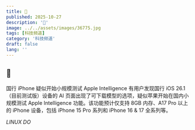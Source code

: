 ```yaml
---
title: 🤖
published: 2025-10-27
description: '🤖'
image: ../../assets/images/36775.jpg
tags: [科技频道]
category: '科技频道'
draft: false
lang: ''
---
```


## 🤖

国行 iPhone 疑似开始小规模测试 Apple Intelligence
有用户发现国行 iOS 26.1 （目前测试版）设备的 AI 页面出现了可下载模型的选项，疑似苹果开始在国内小规模测试 Apple Intelligence 功能。该功能预计仅支持 8GB 内存、A17 Pro 以上的 iPhone 设备，包括 iPhone 15 Pro 系列和 iPhone 16 & 17 全系列等。

*LINUX DO*
